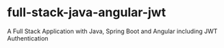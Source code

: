 # full-stack-java-angular-jwt
A Full Stack Application with Java, Spring Boot and Angular including JWT Authentication
